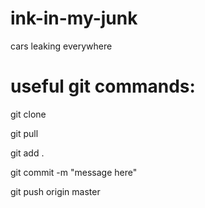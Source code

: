 # ink-in-my-junk
cars leaking everywhere

# useful git commands:
git clone <website-link>

git pull

git add .

git commit -m "message here"

git push origin master

